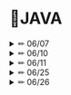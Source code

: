 # 📒JAVA

<details>

<summary> ✏ 06/07 </summary>
<div markdown="1">

**Java의 특징**
1. 자바의 모토
    
    : 한 번 프로그램을 작성하면 운영체제와 무관하게 실행 가능
    
    (WORA: Write once, Run Anywhere)
    
    플랫폼 독립적인 언어
    
2. 자바가상머신(Java Virtual Machine) -> 이게 있어서 플랫폼 독립적일 수 있다.
    
    : 컴파일된 바이트코드를 실행시킬 수 있는 소프트웨어

```

 소스코드 ------------------------------> 바이트 코드
 (Hello.java)    컴퍼일러(javac.exe)     (Hello.class)

```

**자바 소스 코드의 실행 과정**

1. `소스 파일(.java)`을 작성한 후 컴파일을 수행하면 자바 가상 머신상에서 동작하는 `바이트 코드(.class)`가 생성된다.
2. 이후 바이트 코드를 실행하면 자바 가상 머신은 운영체제에서 메모리를 할당받아 자바 프로그램을 실행한다.

**컴파일 후 생성되는 바이트 코드(.class)**
``` JAVA
class A{  //A.class
}
class B{  //B.class
}
class C{  //C.class
	class D{  //C$D.class
	}
}
public class ByteCodeFiles{  //ByteCodeFiles.class
	public static void main(String[] args)
}
```
**자바 메모리 구조**

![image](https://github.com/Yang-soeun/Yang-soeun/assets/87464750/1406d0b9-fa0d-4be1-95a5-85eada2089aa)

- 실제 데이터 값의 저장 위치
    - 기본 자료형은 스택 메모리에 생성된 공간에 실제 변숫값을 저장하는 반면, 참조 자료형은 실제 데이터
      값은 힙 메모리에 저장하고, 스택 메모리의 변수 공간에는 실제 변숫값이 저장된 힙 메모리의 위치값을
      저장한다.

**자료형(Data Type)**
```
	- 기본 자료형(primitive DataType)
	- 논리형 : boolean(1byte 단위로 저장)
	- 문자형: char(2byte 유니코드 기반 : 0~65535)

	- 정수형: byte(1byte 메모리 공간 할당: -128 ~ 127)
			  short(2byte : -32768 ~ 32767)
			  int(4byte: -2147483648 ~ 2147483647) *기본
			  long(8byte: +=900경)

	- 실수형: float(4byte) 
			  double(8byte) *기본

*리터럴을 컴파일러가 int 타입으로 처음에 인식을 해주는데 byte, short는 표현범위 값 안이면 선언한 타입 그대로 인식해줌
	- 데이터가 손실될 우려가 없기 때문이다.

참조 자료형(Reference DataType) - 개발자가 직접 정의한 데이터 타입
	- 클래스
	- 인터페이스
	- 배열
```

</details>

<details>

<summary> ✏ 06/10 </summary>
<div markdown="1">

**변수 이름 작성 유의사항**
1) 숫자로 시작 불가

2) 특수문자는 $, _ 만 사용가능

- $만 사용가능하지만, _만 사용 불가

3) 자바에서 사용하는 예약어 사용 불가

**실수-오차없이 계산**
``` JAVA
System.out.println(2 - 1.1); //0.9가 나와야 하는데 오차가 발생(0.8999999999999999)
		
//정확한 연산 가능
BigDecimal bd1 = new BigDecimal("2");
BigDecimal bd2 = new BigDecimal("1.1");
System.out.println(bd1.subtract(bd2));
```

**연산자**
- 산술 연산자
- 관계 연산자
- 논리 연산자
    - AND, OR, NOT, XOR
- 증감 연산자
- 복합대입 연산자 = 대입 연산자
- 삼항 연산자

**논리 연산자로 논리 연산을 수행하는 것과 비트 연산자로 논리 연산을 수행하는 것의 차이**
- `쇼트 서킷`
    - 연산을 수행하는 과정에서 결과가 이미 확정됐을 때 나머지 연산 과정을 생략하는 것
- 논리 연산자로 논리 연산을 수행할 때는 쇼트 서킷이 적용
- 비트 연산자로 논리 연산을 수행하면 쇼트 서킷이 적용되지 않는다.

**형변환**
![image](https://github.com/Yang-soeun/Yang-soeun/assets/87464750/6107f907-f3dd-4071-b6eb-d6575f6144dd)
- 자바에서는 대입 연산자를 기준으로 양쪽 자료형이 일치해야 한다.
- 크기가 작은 자료형을 큰 자료형에 대입하면 컴파일러가 자동 타입 변환을 수행
    - long = int → long = long 형태로 변환
- 자료형의 크기 `byte < short < char < int < long < float < double`

**기본 자료형 간의 연산**
- CPU에서 최소 연산 단위가 int 이므로 int보다 작은 자료형도 일단 int로 읽어와서 연산을 수행
- int보다 작은 자료형 간의 연산 결과는 int가 나온다.

**제어문**

1. 조건문

> if ~ else
>
> switch ~ case
> 

1. 반복문

> for
>
> while
>
>do ~ while
>
 
1. 기타

> continue
>
> break
>
> return
>

</details>

<details>

<summary> ✏ 06/11 </summary>
<div markdown="1">
  
**향상된 switch case 문**
``` JAVA
//자바 14버전부터 사용가능
String str = switch(a) {
case 1, 3 -> "남자";
case 2, 4 -> "여자";
default -> "에러";
}; //마지막 세미콜론 필요함
```

**레이블을 이용해 이중 for문 한번에 탈출하기**

- break 다음에 레이블을 지정하면 한 번에 여러 개의 다중 반복문 탈출
  
``` JAVA
  POS1: //레이블 위치 지정(break 하고자 하는 반목문 앞에 레이블 표기)
	for(int i = 0; i<5; i++) {
		for(int j = 0; j< 5; j++) {
		if(j == 2) {
		break POS1; //레이블이 달린 반복문 탈출
		}
		System.out.println(i + ", " + j);
		}
	} //break out으로 탈출하는 중괄호
	System.out.println();
 ```
  
**기본 자료형**
- 기본 자료형은 스택 메모리에 실제 데이터 값을 저장
- 복사하면 실제 데이터 값을 복사
- 복사된 값을 변경해도 원본값은 아무런 영향을 받지 않는다.

**참조 자료형**
- 스택 메모리가 아닌 힙 메모리에 저장된 객체의 위치를 저장
- 변수를 복사하면 실제 데이터가 복사되는 것이 아니라 실제 데이터의 위치값이 복사
- 수정하면 참조 변수가 가리키는 데이터도 변하게 된다.

**배열이란?**
- 동일한 자료형을 묶어 저장하는 참조 자료형
- 생성할 때 크기를 지정해야 하고 한 번 크기를 지정하면 절대 변경할 수 없다.

**힙 메모리에 배열의 객체 생성하기**
- 모든 참조 자료형의 실제 데이터(객체)는 힙 메모리에 생성된다. 힙 메모리에 객체를 생성하기 위해서는 `new 키워드`를 사용해야 한다.

**객체의 위치를 참조 변수에 저장하는 이유**
- new 키워드를 이용해 객체를 생성하면 자바 가상 머신은 힙 메모리 내에 비어 있는 공간에 객체를 생성한다.
- 힙 메모리에 비어 있는 공간은 그때그때 다를 것이므로 객체가 생성 될 때마다 다른 위치에 저장될 수 있다.
- 따라서 자바 가상 머신이 생성한 객체의 위치를 반드시 알아야 개발자가 해당 객체를 사용할 수 있다.

**힙 메모리에서의 강제 초깃값**
- 힙 메모리는 모든 공간에 값이 들어가 있어야 하며 `초기화를 하지 않았을 때 자바 가상 머신이 강제 초기화`한다.
  
|  기본/참조    | 자료횽                | 기본 값|
|:----------------:|:-------------------------------:| :-------------------------------:|
|기본| boolean| false|
||정수(byte, short/char, int, long)| 0|
||실수(float, double)|0.0|
|참조|클래스, 배열|null|


**String 클래스의 특징**

한번 정의된 문자열은 변경할 수 없다

- 내용을 변경하면 문자열을 수정하는 것이 아니라 새로운 문자열을 포함하고 있는 객체를 생성해 기존 객체는 버린다.

- 문자열 리터럴을 바로 입력해 객체를 생성할 때 같은 문자열끼리 객체를 공유 → 메모리 효율성 때문 ex) String str = “HELLO”;

</details>

<details>

<summary> ✏ 06/25 </summary>
<div markdown="1">

![https://blog.kakaocdn.net/dn/cHhmbr/btqwUDHGMOV/usCxTFLWrG0iSkJzqdK8WK/img.png](https://blog.kakaocdn.net/dn/cHhmbr/btqwUDHGMOV/usCxTFLWrG0iSkJzqdK8WK/img.png)

**Map<K, V>**

- Key와 Value 한 쌍(엔트리)으로 데이터를 저장
-` Key는 중복 저장 불가, Value는 중복 가능`
    - 데이터를 구분하는 기준이 Key이기 때문에 동일한 Key가 2개 이상이라면 map.get(중복키)와 같이 실행할 때 어떤 값을 가져올지 결정할 수 없다.

**Map<K, V> 인터페이스의 주요 메서드**

| 구분 | 리턴 타입 | 메서드 명 | 기능 |
| --- | --- | --- | --- |
| 데이터 추가 | V | put(K key, V value) | 입력 매개변수의 (Key, Value)를 Map 객체에 추가 |
| 데이터 변경 | V | replace(K key, V Value) | Key에 해당하는 값을 value 값으로 변경(단, 해당 key가 없으면 null 리턴) |
|  | boolean | replace(K keym V oldValue, V newValue) | (Key, oldValue) 의 쌍을 갖는 엔트리에서 oldValue를 newValue로 변경(단, 해당 엔트리가 없으면 false 반환) |
| 데이터 정보 추출 | V | get(Object key) | 매개변수의 Key값에 해당하는 oldValue를 리턴 |
|  | boolean | containsKey(Object key) | 매개변수의 Key 값이 포함돼 있는지 여부 |
|  | boolean | containsValue(Object value) | 매개변수의 value 값이 포함돼 있는지 여부 |
|  | Set<K> | KeySet() | Map 데이터들 중 Key들만 뽑아 Set 객체로 리턴 |
|  |  Set<Entry<K, V>> | entrySet() | Map의 각 엔트리들을 Set 객체로 담아 리턴 |
|  | int | size() | Map에 포함된 엔트리의 개수 |
| 데이터 삭제 | V | remove(Object key) | 입력매개변수의 Key를 갖는 엔트리 삭제(단, 해당 Key가 없으면 아무런 동작을 하지 않음) |
|  | boolean | remove(Object key, Object value) | 입력매개변수의(key, value)를 갖는 엔트리 삭제(단, 해당 엔트리가 없으면 아무런 동작을 하지 않음) |
|  | void | clear() | Map 객체 내의 모든 데이터 삭제 |

**HashMap<K, V>**

-`key 값의 중복을 허용하지 않는다.`
    - Key값의 중복 여부를 확인하는 메커니즘은 HashSet<E> 때와 완벽히 동일
        - 두 key의 객체의 hashCode() 값이 같고, equals() 메서드가 true를 리턴하면 같은 객체로 인식
- key 값을 HashSet<E>로 구현한 Map<K, V> 객체
- Key 값이 HashSet<E>의 특성이 있으므로 입출력 순서는 동일하지 않을 수 있다.

**Hashtable<K, V>**

- HashMap<K, V> 구현 클래스가 `단일 쓰레드`에 적합한 반면, Hashtable은 `멀티 쓰레드`에  안정성을 가진다.
- 접근할 때도 모든 내부의 주요 메서드가 동기화 메서드로 구현돼 있으므로 멀티 쓰레드에서도 안전하게 동작한다.
- 멀티 쓰레드에도 안전하다는 특징 말고는 완벽히 HashMap<K, V>와 동일한 특징을 가진다.

**LinkedHashMap<K, V>**

- LinkedListHashMap<K, V>는 HashMap<K, V>의 기본적인 특성에 `입력 데이터의 순서 정보를 추가`로 갖고 있는 컬렉션이다.
- 항상 입력된 순서대로 출력된다.

**TreeMap<K, V>**

- Map<K, V>의 기본 기능에 `정렬 및 검색 기능`이 추가된 컬렉션
- 입력 순서와 관계없이 데이터를 Key값의 크기 순으로 저장
- Key 객체는 `크기 비교의 기준`을 갖고 있어야 한다.
- SortedMap<K, V> 와 NavigableMap<K, V> 인터페이스의 자식 클래스다.

**Stack<E>**

- 컬렉션 중 유일하게 클래스이므로 자체적으로 객체를 생성할 수 있다.
- `LIFO` 자료구조
- Vector<E>의 모든 기능을 포함하고 있으며, 추가로 LIFO를 위한 5개의 메서드가 추가됐다
    - 추가된 기능을 사용하려면 Stack<E> 타입으로 선언해야한다.
    

**Stack 클래스의 주요 메서드**

| 구분 | 리턴 타입 | 메서드 명 | 기능 |
| ---- | --- | --- | --- |
| 데이터 추가 | E | push(E item) | 매개변수인 item을 Stack<E>에 추가 |
| 데이터  확인 | E | peek() | 가장 상위에 있는 원소값 리턴(데이터 변화 없음) |
| 데이터 위치 검색 | int | search(Object o) | Stack<E> 원소의 위칫값을 리턴(맨 위의 값이 1, 아래로 내려갈수록 1 증가) |
| 데이터 추출 | E | pop() | 최상위 데이터 꺼내기(데이터의 개수 감소) |
| empty 여부 검사 | boolean | empty() | Stack<E> 객체가 비어 있는지 여부를 리턴 |

**Queue<E>**

- LinkedList<E> 가 Queue<E> 인터페이스의 구현 클래스
- `FIFO` 자료구조
- 입력 순서와 출력 순서가 동일

**Queue<E>의 주요 메서드**

| 구분 | 메서드 | 리턴 타입 | 메서드 명 | 기능 |
| --- | --- | --- | --- | --- |
| 예외 처리 기능 미포함 메서드 | 데이터 추가 | boolean | add(E item) | 매개변수 item 을 Queue에 추가 |
|  | 데이터 확인 | E | element() | 가장 상위에 있는 원소값 리턴(데이터가 없는 경우 NoSuchElementException 발생) |
|  | 데이터 추출 | E | remove() | 가장 상위에 있는 원소값을 꺼내기(데이터가 없는 경우 NoSuchElementException 발생) |
| 예외 처리 기능 포함 메서드 | 데이터 추가 | boolean | offer(E item) | 매개변수인 item을 Queue에 추가 |
|  | 데이터 확인 | E | peek() | 가장 상위에 있는 원소값 리턴(데이터가 하나도 없을 때 null 리턴) |
|  | 데이터 추출 | E | poll() | 가장 상위에 있는 원소값을 꺼내기(데이터가 없을 때 null 리턴) |
- 6개의 메서드 중 add() 메서드만 java.util.Collection 인터페이스에 정의돼  있고, 나머지는 모두 java.util.Queue 인터페이스에 정의돼 있다.

**Lambda**

람다가 나온 이유?

- 자바는 객체지향형 프로그래밍에서 함수는 항상 클래스 내부에 메서드로 존재해야 하고, 메서드를 사용하기 위해서는 클래스의 객체를 먼저 생성한 후에 메서드를 호출해야 한다.
- 하지만 이는 외부에 어떤 기능을 가진 함수를 정의하고, 이 함수를 호출함으로써 기능을 수행하는 본래의 함수형 프로그래밍과는 거리가 있다.
- 이를 해결하기 위해 나온 방법이 람다식이다.

**객체 지향 구조 내에서 람다식 적용**

함수형 인터페이스 → 단 하나의 추상 메서드만을 포함하는 인터페이스

```java
@FunctionalInterface //메서드가 2개 이상 만들면 에러 발생시켜줌 
public interface A {
	void abc();
}
```

```java
public class OOPvsFP {
	public static void main(String[] args) {
		//객체지향 프로그래밍 문법
		A a1 = new B();
		a1.abc();
		
		// 객체지향 프로그래밍 문법(익명 이너 클래스 사용)
		A a2 = new A() {
			@Override
			public void abc() {
				System.out.println("메서드 내용 2");
			}
		};
		
		//함수형 프로그래밍 문법(람다식)
		a2.abc();
		// 타겟타입은 함수형 인터페이스만이 타겟 타입이 될 수 있다.
		A a3 = () -> {System.out.println("메서드 내용 3");};
		a3.abc();
	}
}
```

- 람다식은 익명 이너 클래스의 축약된 형태이다.
- 람다식은 내부 메서드 명을 생략하므로 구현해야 할 추상 메서드가 2개 이상이라면 어떤 메서드를 구현할 것인지 구분할 수 없기 때문에 1개의 메서드만 정의된 함수형 인터페이스만이 타겟 타입이 될 수 있다.

**람다식의 기본 문법 및 약식 표현**

- 구현된 추상 메서드를 람다식으로 표현할 때는 메서드명 이후의 소괄호와 중괄호만 차례대로 포함하며, 이들 사이에는 람다식 기호인 화살표 → 가 들어간다.
- 메서드를 람다식으로 표현할 때는 `(소괄호) → {중괄호} `의 형태만 기억하자
- **람다식의 약식 표현**

```java
**1. 중괄호 안의 실행문이 1개일 때 중괄호 생략 가능**
A a1 = () -> {System.out.println("테스트");};
A a2 = () -> System.out.println("테스트");
```

```java
**2. 매개변수 타입의 생략이 가능하고, 매개변수가 1개일 때 () 생략 가능**
A a1 = (int a) - > {...}
A a2 = (a) -> {....}
A a3 = a -> {....} //소괄호가 생략될 때는 매개 변수 타입을 반드시 생략
```

```java
**3. return문 하나만으로 이뤄져 있을 떄는 return도 생략 가능**
A a1 = (int a, int b) -> {return a + b};
A a2 = (int a, int b) -> a + b; //return을 생략할 때는 반드시 중괄호도 생략해야함
```

**메서드 참조**

- 이미 구현을 완료된 메서드 참조
    - 인스턴스 메소드 참조
    - 정적 메소드 참조

**정의 돼 있는 인스턴스 메서드 참조**

> 클래스 객체 참조 변수 :: 인스턴스 메서드명
> 

**정의돼 있는 정적 메서드 참조**

> 클래스명 :: 정적 메서드명
> 

**첫번째 매개변수로 전달된 객체의 인스턴스 메서드 참조**

> 클래스명 :: 인스턴스 메서드명
> 

```java
interface A{
	void abc(B b, int k);
}
class B{
	void bcd(int k){
		System.out.println(k);
	}
}

//인터페이스 A의 abc메소드를 호출하는 것은 첫번째 인자로 받는 B의 bcd를 호출하는 것과 같다.
//람다식
A a = (b, k){
	b.bcd(k);
};
```

**생성자 참조 == new 참조**

- 배열 객체 생성자
    - 함수형 인터페이스에 포함된 추상 메서드가 배열의 크기를 입력매개변수로 하며, 특정 배열 타입을 리턴할

> 배열 타입 :: new
A a = (len) → new int[len]; //람다식
A a = int[]::new
> 
- 클래스 객체 생성자
    - 인터페이스의 추상 메서드가 클래스 타입의 객체를 리턴할 때

> 클래스명 :: new
A a () → new B(); //람다식
A a = B :: new();
> 

</details>

<details>

<summary> ✏ 06/26 </summary>
<div markdown="1">

### **리플렉션 (Reflection) 이란?**

**리플렉션이란?**

- 구체적인 클래스 타입을 알지 못하더라도 그 클래스의 메서드, 타입, 변수들에 접근할 수 있도록 해주는 자바 API 를 말한다.

- 힙 영역에 로드된 Class 타입의 객체를 통해 클래스의 인스턴스를 생성할 수 있도록 지원하고, 인스턴스 필드와 메서드를 접근 제어자와 상관없이 사용할 수 있도록 지원한다.

**리플렉션을 사용하는 경우**

- 동적으로 클래스를 사용해야할 때
- 작성 시점에는 어떠한 클래스를 사용 해야할지 모르지만 런타임 시점에 가져와 실행해야 하는 경우

**리플렉션을 사용하여 가져올 수 있는 정보**

- Class
- Constructor
- Method
- Field

리플렉션에 대한 자세한 실습 과정은 아래 블로그에 작성했다~!

https://soeundid.tistory.com/11

----

### 자바 입출력

**자바 입출력(IO)**

- 바이트 기반 스트림 - 이미지, 동영상, 문자
    - InputStream
    - OuputStream
- 문자 기반 스트림 - 오로지 문자
    - Reader
    - Writer

**System.getProperty() 메서드로 가져올 수 있는 다양한 값**

- `getProperty(String key)` 메서드는 자바 가상 머신이 동작할 때 적용되는 시스템 속성값을 가져온다.
- 속성값은 Key와 Value로 구성

| Key | Value |
| --- | --- |
| java.version | Java 버전 |
| java.vendor | Java 공급자 |
| java.vendor.url | Java 공급자의 주소 |
| java.home | Java가 위치한 디렉터리 |
| java.class.version | Java 클래스 버전 |
| java.class.path | Java 클래스의 경로 |
| user.name | 사용자 계정 |
| user.home | 사용자 홈 디렉터리 |
| user.dir | 현재 디렉터리 |
| os.name | 운영체제 이름 |
| os.arch | 운영체제 아키텍처 |
| os.version | 운영체제 버전 정보 |
| file.separator | 파일 구분 문자 |
| path.separator | 경로 구분 문자 |
| line.separator | 행 구분 문자 |

----

### **문자셋 이용하기**

**아스키 코드**

- 미국 정보 교환 표준 부호의 약자로, 영문 알파벳, 숫자, 특수 기호, 제어 코드로 구성된 코드표이다.
- 어느 나라의 언어를 표현하는 문자 셋이든 제어 문자, 영문자, 숫자, 특수 기호는 공통으로 사용하기 때문에 모든 문자 셋의 하위 비트에는 아스키 코드를 중복해 포함하고 있다.

**유니코드**

- 하나의 시스템에서는 하나의 문자 셋만 사용할 수 있기 때문에 동시에 여러 나라의 문자를 혼용할 수 없기 때문에 이러한 문제를 해결하기 위한 방법이 유니코드이다.
- 하나의 문자 셋 안에 전 세계 문자를 통합한 문자 셋으로, 다국어 문자를 동시에 표현할 수 있다.

**문자열 → byte[] 변환 및 byte[] → 문자열 변환 방법**

| 동작 | 방법 | 의미 |
| --- | --- | --- |
| 문자열 → byte[] | 문자열.getBytes(문자 셋) | 문자 셋을 기준으로 문자열을 byte[]로 분해하라 |
| byte[] → 문자열 | new String(byte[], 문자 셋) | 문자 셋을 기준으로 byte[]  문자열을 조합하라. |

**한글 전용 문자셋 - EUC-KR, MS949**

**`EUC-KR`** (Extended Unix Code - Korean)

- KS 완성형(한글 문자 2,350자 정도면 표현) + ASCII, 나머지 8,822자는 누락 ex) 봵
- 한글 웹 페이지 표준 문자셋
- 아스키(영문, 숫자, 특수문자)는 1byte, 이외의 문자(한글, 한자)는 2byte

**`MS949`**

- Microsoft에서 도입해 윈도우 운영체제에서 기본으로 사용되는 한글 완성형 문자셋
- EUC_KR + 누락된 8,822자
- EUC_KR과 호환 가능하지만, 웹 표준 문자셋이 아니기 때문에 한글 웹 페이지에서 사용할때는 EUC_KR을 사용해야 한다.

**대표적인 유니코드 문자셋 - UTF-16, UTF-8**

**`UTF-16`**

- 영문을 포함해서 모든 문자를 2byte로 인코딩
    - 자바에서 char 자료형(2byte)를 저장하기 위해 사용
- byte[] 배열로 분해할 경우 0이 나오는 문제점.

**`UTF-8`**

- 가변 길이 문자 인코딩
    - 영문, 숫자 등 아스키 코드는 1byte, 한글 3byte
- 대부분의 웹 서버, 데이터베이스, 리눅스, 맥 시스템 등이 기본 인코딩 방식
- UTF-8로 변환된 바이트 값에 0이 포함되지 않도록 설계
    - 1byte - 7bit, 2byte - 11bit, 3byte - 16it 만을 문자 저장에 사용

**Charset 클래스로 문자셋 이용**

| 메서드 | 동작 |
| --- | --- |
| static Charset defaultCharset() | 현재 설정돼 있는 기본 값 문자 셋 리턴(미 설정했을 때 기본 문자 셋) |
| static Charset forName(String charsetName) | 매개변수로 넘어온 charsetName의 문자 셋 리턴 (지원하지 않는 문자 셋 일 때는 UnsupportedCharsetException 실행 예외 발생) |

----

### byte 단위 입출력

![image](https://github.com/Yang-soeun/JAVA/assets/87464750/78e4cafc-0c76-4638-91b9-81edad0ab2ba)


**자바의 입출력**

- byte 단위 입출력 → `InputStream, OutputStream` 추상 클래스
    - 전송되는 데이터는 그림 파일, 텍스트, 동영상이든 상관없다 → 모든 데이터는 byte들의 모음이기 때문이다.
- char 단위 입출력 → `Reader, Writer`추상 클래스
    - 텍스트 전송에 특화된 방법


</details>
